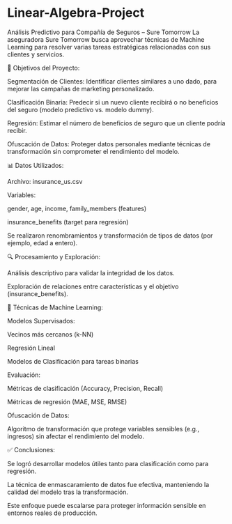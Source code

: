# Linear-Algebra-Project

Análisis Predictivo para Compañía de Seguros – Sure Tomorrow
La aseguradora Sure Tomorrow busca aprovechar técnicas de Machine Learning para resolver varias tareas estratégicas relacionadas con sus clientes y servicios.

🎯 Objetivos del Proyecto:

Segmentación de Clientes: Identificar clientes similares a uno dado, para mejorar las campañas de marketing personalizado.

Clasificación Binaria: Predecir si un nuevo cliente recibirá o no beneficios del seguro (modelo predictivo vs. modelo dummy).

Regresión: Estimar el número de beneficios de seguro que un cliente podría recibir.

Ofuscación de Datos: Proteger datos personales mediante técnicas de transformación sin comprometer el rendimiento del modelo.

📊 Datos Utilizados:

Archivo: insurance_us.csv

Variables:

gender, age, income, family_members (features)

insurance_benefits (target para regresión)

Se realizaron renombramientos y transformación de tipos de datos (por ejemplo, edad a entero).

🔍 Procesamiento y Exploración:

Análisis descriptivo para validar la integridad de los datos.

Exploración de relaciones entre características y el objetivo (insurance_benefits).

🤖 Técnicas de Machine Learning:

Modelos Supervisados:

Vecinos más cercanos (k-NN)

Regresión Lineal

Modelos de Clasificación para tareas binarias

Evaluación:

Métricas de clasificación (Accuracy, Precision, Recall)

Métricas de regresión (MAE, MSE, RMSE)

Ofuscación de Datos:

Algoritmo de transformación que protege variables sensibles (e.g., ingresos) sin afectar el rendimiento del modelo.

✅ Conclusiones:

Se logró desarrollar modelos útiles tanto para clasificación como para regresión.

La técnica de enmascaramiento de datos fue efectiva, manteniendo la calidad del modelo tras la transformación.

Este enfoque puede escalarse para proteger información sensible en entornos reales de producción.
